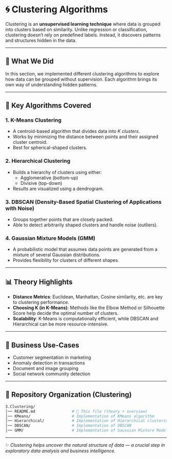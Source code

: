 # 🌀 Clustering Algorithms

Clustering is an **unsupervised learning technique** where data is grouped into clusters based on similarity. Unlike regression or classification, clustering doesn’t rely on predefined labels. Instead, it discovers patterns and structures hidden in the data.

---

## 📘 What We Did
In this section, we implemented different clustering algorithms to explore how data can be grouped without supervision. Each algorithm brings its own way of understanding hidden patterns.

---

## 🔑 Key Algorithms Covered

### 1. **K-Means Clustering**
- A centroid-based algorithm that divides data into *K clusters*.
- Works by minimizing the distance between points and their assigned cluster centroid.
- Best for spherical-shaped clusters.

### 2. **Hierarchical Clustering**
- Builds a hierarchy of clusters using either:
  - Agglomerative (bottom-up)
  - Divisive (top-down)
- Results are visualized using a dendrogram.

### 3. **DBSCAN (Density-Based Spatial Clustering of Applications with Noise)**
- Groups together points that are closely packed.
- Able to detect arbitrarily shaped clusters and handle noise (outliers).

### 4. **Gaussian Mixture Models (GMM)**
- A probabilistic model that assumes data points are generated from a mixture of several Gaussian distributions.
- Provides flexibility for clusters of different shapes.

---

## 📊 Theory Highlights
- **Distance Metrics**: Euclidean, Manhattan, Cosine similarity, etc. are key to clustering performance.
- **Choosing K (in K-Means)**: Methods like the Elbow Method or Silhouette Score help decide the optimal number of clusters.
- **Scalability**: K-Means is computationally efficient, while DBSCAN and Hierarchical can be more resource-intensive.

---

## 🎯 Business Use-Cases
- Customer segmentation in marketing
- Anomaly detection in transactions
- Document and image grouping
- Social network community detection

---

## 📂 Repository Organization (Clustering)
```bash
3.Clustering/
│── README.md                # 📘 This file (theory + overview)
│── KMeans/                  # Implementation of KMeans algorithm
│── Hierarchical/            # Implementation of Hierarchical clustering
│── DBSCAN/                  # Implementation of DBSCAN
│── GMM/                     # Implementation of Gaussian Mixture Models
```

---

✨ *Clustering helps uncover the natural structure of data — a crucial step in exploratory data analysis and business intelligence.*
